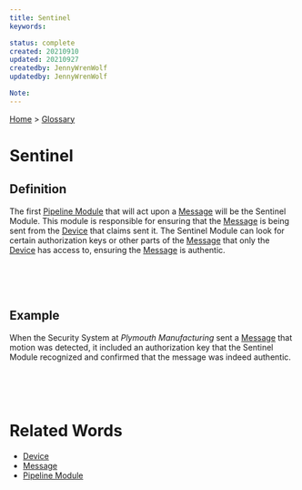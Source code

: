 ```yaml
---
title: Sentinel
keywords: 

status: complete
created: 20210910
updated: 20210927
createdby: JennyWrenWolf
updatedby: JennyWrenWolf

Note: 
---
```

[Home](../Index.md) > [Glossary](./Index.md)

# Sentinel
## Definition
The first [Pipeline Module](./PipelineModule.md) that will act upon a [Message](./Message.md) will be the Sentinel Module.  This module is responsible for ensuring that the [Message](./Message.md) is being sent from the [Device](./Device.md) that claims sent it.  The Sentinel Module can look for certain authorization keys or other parts of the [Message](./Message.md) that only the [Device](./Device.md) has access to, ensuring the [Message](./Message.md) is authentic.

<br>
<br>
<br>

## Example
When the Security System at *Plymouth Manufacturing* sent a [Message](./Message.md) that motion was detected, it included an authorization key that the Sentinel Module recognized and confirmed that the message was indeed authentic.

<br>
<br>
<br>

# Related Words
- [Device](./Device.md)
- [Message](./Message.md)
- [Pipeline Module](./PipelineModule.md)